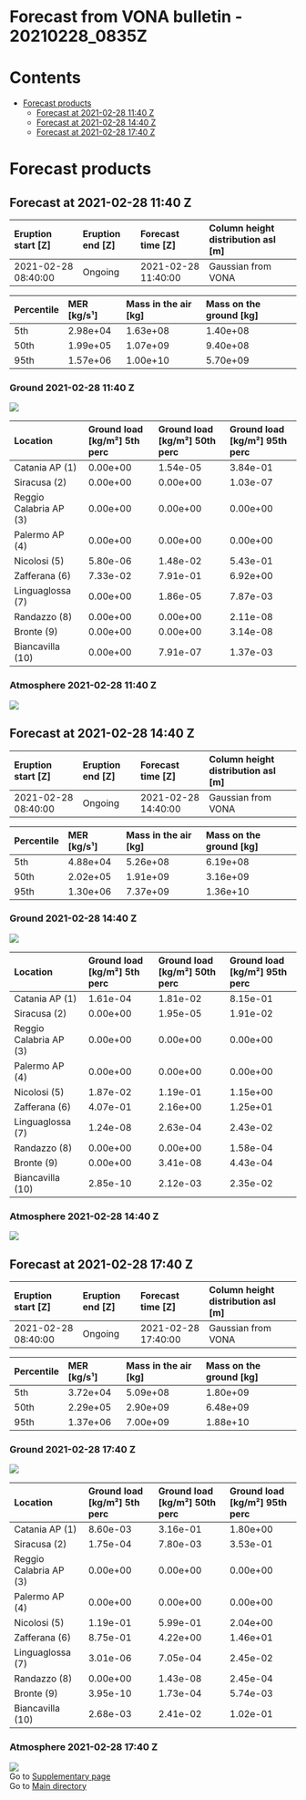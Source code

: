 
Forecast from VONA bulletin - 20210228_0835Z
============================================

Contents
========

* [Forecast products](#forecast-products)
	* [Forecast at 2021-02-28 11:40 Z](#forecast-at-2021-02-28-1140-z)
	* [Forecast at 2021-02-28 14:40 Z](#forecast-at-2021-02-28-1440-z)
	* [Forecast at 2021-02-28 17:40 Z](#forecast-at-2021-02-28-1740-z)

# Forecast products

## Forecast at 2021-02-28 11:40 Z
  

|Eruption start [Z]|Eruption end [Z]|Forecast time [Z]|Column height distribution asl [m]|
| :--- | :--- | :--- | :--- |
|2021-02-28 08:40:00|Ongoing|2021-02-28 11:40:00|Gaussian from VONA|
  
  

|Percentile|MER [kg/s¹]|Mass in the air [kg]|Mass on the ground [kg]|
| :--- | :--- | :--- | :--- |
|5th|2.98e+04|1.63e+08|1.40e+08|
|50th|1.99e+05|1.07e+09|9.40e+08|
|95th|1.57e+06|1.00e+10|5.70e+09|
  

### Ground 2021-02-28 11:40 Z
  
![](./figures/probability_grd_2021_02_28_1140_scenario_1.png)  
  
  
  
  
  
  
  
  
  

|Location|Ground load [kg/m²] 5th perc|Ground load [kg/m²] 50th perc|Ground load [kg/m²] 95th perc|
| :--- | :--- | :--- | :--- |
|Catania AP (1)|0.00e+00|1.54e-05|3.84e-01|
|Siracusa (2)|0.00e+00|0.00e+00|1.03e-07|
|Reggio Calabria AP (3)|0.00e+00|0.00e+00|0.00e+00|
|Palermo AP (4)|0.00e+00|0.00e+00|0.00e+00|
|Nicolosi (5)|5.80e-06|1.48e-02|5.43e-01|
|Zafferana (6)|7.33e-02|7.91e-01|6.92e+00|
|Linguaglossa (7)|0.00e+00|1.86e-05|7.87e-03|
|Randazzo (8)|0.00e+00|0.00e+00|2.11e-08|
|Bronte (9)|0.00e+00|0.00e+00|3.14e-08|
|Biancavilla (10)|0.00e+00|7.91e-07|1.37e-03|
  

### Atmosphere 2021-02-28 11:40 Z
  
![](./figures/probability_air_2021_02_28_1140_scenario_1_conclev_2.png)
## Forecast at 2021-02-28 14:40 Z
  

|Eruption start [Z]|Eruption end [Z]|Forecast time [Z]|Column height distribution asl [m]|
| :--- | :--- | :--- | :--- |
|2021-02-28 08:40:00|Ongoing|2021-02-28 14:40:00|Gaussian from VONA|
  
  

|Percentile|MER [kg/s¹]|Mass in the air [kg]|Mass on the ground [kg]|
| :--- | :--- | :--- | :--- |
|5th|4.88e+04|5.26e+08|6.19e+08|
|50th|2.02e+05|1.91e+09|3.16e+09|
|95th|1.30e+06|7.37e+09|1.36e+10|
  

### Ground 2021-02-28 14:40 Z
  
![](./figures/probability_grd_2021_02_28_1440_scenario_1.png)  
  
  
  
  
  
  
  
  
  

|Location|Ground load [kg/m²] 5th perc|Ground load [kg/m²] 50th perc|Ground load [kg/m²] 95th perc|
| :--- | :--- | :--- | :--- |
|Catania AP (1)|1.61e-04|1.81e-02|8.15e-01|
|Siracusa (2)|0.00e+00|1.95e-05|1.91e-02|
|Reggio Calabria AP (3)|0.00e+00|0.00e+00|0.00e+00|
|Palermo AP (4)|0.00e+00|0.00e+00|0.00e+00|
|Nicolosi (5)|1.87e-02|1.19e-01|1.15e+00|
|Zafferana (6)|4.07e-01|2.16e+00|1.25e+01|
|Linguaglossa (7)|1.24e-08|2.63e-04|2.43e-02|
|Randazzo (8)|0.00e+00|0.00e+00|1.58e-04|
|Bronte (9)|0.00e+00|3.41e-08|4.43e-04|
|Biancavilla (10)|2.85e-10|2.12e-03|2.35e-02|
  

### Atmosphere 2021-02-28 14:40 Z
  
![](./figures/probability_air_2021_02_28_1440_scenario_1_conclev_2.png)
## Forecast at 2021-02-28 17:40 Z
  

|Eruption start [Z]|Eruption end [Z]|Forecast time [Z]|Column height distribution asl [m]|
| :--- | :--- | :--- | :--- |
|2021-02-28 08:40:00|Ongoing|2021-02-28 17:40:00|Gaussian from VONA|
  
  

|Percentile|MER [kg/s¹]|Mass in the air [kg]|Mass on the ground [kg]|
| :--- | :--- | :--- | :--- |
|5th|3.72e+04|5.09e+08|1.80e+09|
|50th|2.29e+05|2.90e+09|6.48e+09|
|95th|1.37e+06|7.00e+09|1.88e+10|
  

### Ground 2021-02-28 17:40 Z
  
![](./figures/probability_grd_2021_02_28_1740_scenario_1.png)  
  
  
  
  
  
  
  
  
  

|Location|Ground load [kg/m²] 5th perc|Ground load [kg/m²] 50th perc|Ground load [kg/m²] 95th perc|
| :--- | :--- | :--- | :--- |
|Catania AP (1)|8.60e-03|3.16e-01|1.80e+00|
|Siracusa (2)|1.75e-04|7.80e-03|3.53e-01|
|Reggio Calabria AP (3)|0.00e+00|0.00e+00|0.00e+00|
|Palermo AP (4)|0.00e+00|0.00e+00|0.00e+00|
|Nicolosi (5)|1.19e-01|5.99e-01|2.04e+00|
|Zafferana (6)|8.75e-01|4.22e+00|1.46e+01|
|Linguaglossa (7)|3.01e-06|7.05e-04|2.45e-02|
|Randazzo (8)|0.00e+00|1.43e-08|2.45e-04|
|Bronte (9)|3.95e-10|1.73e-04|5.74e-03|
|Biancavilla (10)|2.68e-03|2.41e-02|1.02e-01|
  

### Atmosphere 2021-02-28 17:40 Z
  
![](./figures/probability_air_2021_02_28_1740_scenario_1_conclev_2.png)  
Go to [Supplementary page](Supplementary_page.md)  
Go to [Main directory](https://github.com/federicapardini/Real_time_ash_forecast)